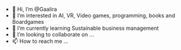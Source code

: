 - 👋 Hi, I’m @Gaalira
- 👀 I’m interested in AI, VR, Video games, programming, books and Boardgames
- 🌱 I’m currently learning Sustainable business management
- 💞️ I’m looking to collaborate on ...
- 📫 How to reach me ...

<!---
Gaalira/Gaalira is a ✨ special ✨ repository because its `README.md` (this file) appears on your GitHub profile.
You can click the Preview link to take a look at your changes.
--->
